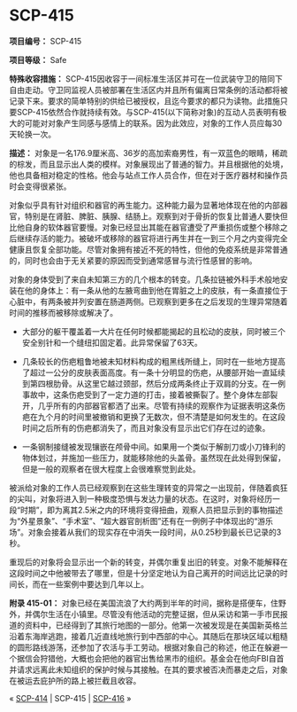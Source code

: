 # SCP-415
                        


**项目编号：** SCP-415

**项目等级：** Safe

**特殊收容措施：** SCP-415因收容于一间标准生活区并可在一位武装守卫的陪同下自由走动。守卫同监视人员被部署在生活区内并且所有偏离日常条例的活动都将被记录下来。要求的简单特别的供给已被授权，且迄今要求的都只为读物。此措施只要SCP-415依然合作就持续有效。与SCP-415(以下简称对象)的互动人员表明有极大的可能对对象产生同感与感情上的联系。因为此效应，对象的工作人员应每30天轮换一次。

**描述：** 对象是一名176.9厘米高、36岁的高加索裔男性，有一双蓝色的眼睛，稀疏的棕发，而且显示出人类的模样。对象展现出了普通的智力。并且根据他的处境，他也具备相对稳定的性格。他会与站点工作人员合作，但在对于医疗器材和操作员时会变得很紧张。

对象似乎具有针对组织和器官的再生能力。这种能力最为显著地体现在他的内部器官，特别是在肾脏、脾脏、胰腺、结肠上。观察到对于骨折的恢复比普通人要快但比他自身的软体器官要慢。对象已经显出其能在器官遭受了严重损伤或整个移除之后继续存活的能力。被破坏或移除的器官将进行再生并在一到三个月之内变得完全健康且恢复全部功能。尽管对象拥有接近不死的特性，但他的免疫系统是非常普通的，同时也会由于无关紧要的原因而受到通常感冒与流行性感冒的影响。

对象的身体受到了来自未知第三方的几个根本的转变。几条拉链被外科手术般地安装在他的身体上：有一条从他的左腋弯曲到他在胃脏之上的皮肤，有一条直接位于心脏中，有两条被并列安置在肠道两侧。已观察到更多在之后发现的生理异常随着时间的推移而被移除或解决了。

- 大部分的躯干覆盖着一大片在任何时候都能揭起的且松动的皮肤，同时被三个安全别针和一个缝纽扣固定着。此异常保留了63天。

- 几条较长的伤疤粗鲁地被未知材料构成的粗黑线所缝上，同时在一些地方提高了超过一公分的皮肤表面高度。有一条十分明显的伤疤，从腰部开始一直延续到第四根肋骨。从这里它越过颈部，然后分成两条终止于双肩的分支。在一例事故中，这条伤疤受到了一定力道的打击，接着被撕裂了。整个身体左部裂开，几乎所有的内部器官都洒了出来。尽管有持续的观察作为证据表明这条伤疤在九个月的时间里被撤销和更换了无数次，但不清楚是如何发生的。在这段时间之后所有的伤疤都消失了，而且对象没有显示出它们存在过的迹象。

- 一条钢制接缝被发现镶嵌在颅骨中间。如果用一个类似于解剖刀或小刀锋利的物体划过，并施加一些压力，就能移除他的头盖骨。虽然现在此处得到保留，但是一般的观察者在很大程度上会很难察觉到此处。

被派给对象的工作人员已经观察到在这些生理转变的异常之一出现前，伴随着疯狂的尖叫，对象将进入到一种极度恐惧与发达力量的状态。在这时，对象将经历一段“时期”，即为离其2.5米之内的环境将变得扭曲，观察人员把显示到的事物描述为“外星景象”、“手术室”、“超大器官剖析图”还有在一例例子中体现出的“游乐场”。对象会接着从我们的现实存在中消失一段时间，从0.25秒到最长已记录的3秒。

重现后的对象将会显示出一个新的转变，并偶尔重复出旧的转变。对象不能解释在这段时间之中他被带去了哪里，但是十分坚定地认为自己离开的时间远比记录的时间长，而在一些案例中要达到几年以上。

**附录 415-01：** 对象已经在美国流浪了大约两到半年的时间，据称是搭便车，住野外，并偶尔生活在小镇里。尽管没有他活动的完整证据，但从采访和第一手市民报道的资料中，已经得到了其旅行地图的一部分。他第一次被发现是在美国新英格兰沿着东海岸逃跑，接着几近直线地旅行到中西部的中心。其随后在那块区域以粗糙的圆形路线游荡，还参加了农活与手工劳动。根据对象自己的称述，他正在躲避一个据信会狩猎他，大概也会把他的器官出售给黑市的组织。基金会在他向FBI自首并请求远离此未知组织的保护时候与其接触。在其的要求被否决而暴走之后，对象在被运去庇护所的路上被拦截且收容。



« [SCP-414](/scp-414) | SCP-415 | [SCP-416](/scp-416) »





                    